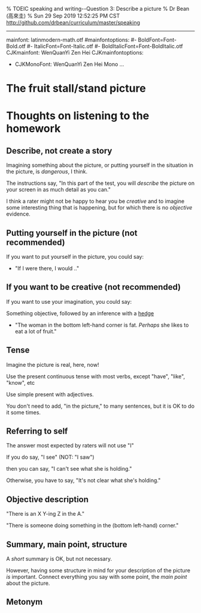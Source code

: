 % TOEIC speaking and writing--Question 3: Describe a picture
% Dr Bean (高來圭)
% Sun 29 Sep 2019 12:52:25 PM CST http://github.com/drbean/curriculum/master/speaking

---
mainfont: latinmodern-math.otf
#mainfontoptions: 
#- BoldFont=Font-Bold.otf
#- ItalicFont=Font-Italic.otf
#- BoldItalicFont=Font-BoldItalic.otf
CJKmainfont: WenQuanYi Zen Hei
CJKmainfontoptions: 
  - CJKMonoFont: WenQuanYi Zen Hei Mono
...

# The fruit stall/stand picture

# Thoughts on listening to the homework

## Describe, not create a story

Imagining something about the picture, or putting yourself in the situation in the picture, is *dangerous*, I think.

The instructions say, "In this part of the test, you will *describe* the
picture on your screen in as much detail as you can."

I think a rater might not be happy to hear you be *creative* and to imagine some interesting thing that is happening, but for which there is no *objective* evidence.

## Putting yourself in the picture (not recommended)

If you want to put yourself in the picture, you could say:

* "If I were there, I would .."

## If you want to be creative (not recommended)

If you want to use your imagination, you could say:

Something objective, followed by an inference with a
[hedge](http://en.wikipedia.org/wiki/hedge)

* "The woman in the bottom left-hand corner is fat. *Perhaps* she likes to eat a lot of fruit."

## Tense

Imagine the picture is real, here, now!

Use the present continuous tense with most verbs, except "have", "like", "know", etc

Use simple present with adjectives.

You don't need to add, "in the picture," to many sentences, but it is OK to do it some times.

## Referring to self

The answer most expected by raters will not use "I"

If you do say, "I see" (NOT: "I saw") 

then you can say, "I can't see what she is holding."

Otherwise, you have to say, "It's not clear what she's holding."

## Objective description

"There is an X Y-ing Z in the A."

"There is someone doing something in the (bottom left-hand) corner."

## Summary, main point, structure

A *short* summary is OK, but not necessary.

However, having some structure in mind for your description of the picture *is* important. Connect everything you say with some point, the *main point* about the picture.



## Metonym



